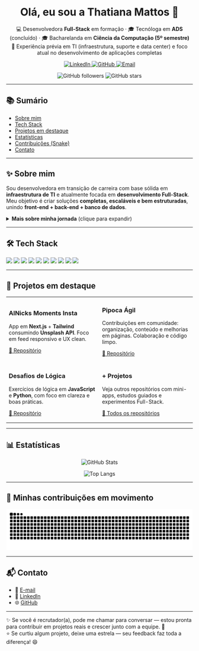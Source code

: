 <!-- HERO -->
<h1 align="center">Olá, eu sou a Thatiana Mattos 👋</h1>

<p align="center">
  💻 Desenvolvedora <b>Full-Stack</b> em formação · 🎓 Tecnóloga em <b>ADS</b> (concluído) · 🎓 Bacharelanda em <b>Ciência da Computação (5º semestre)</b><br/>
  🚀 Experiência prévia em TI (infraestrutura, suporte e data center) e foco atual no desenvolvimento de aplicações completas
</p>

<p align="center">
  <!-- botões -->
  <a href="https://www.linkedin.com/in/thatiana-mattos" target="_blank">
    <img src="https://img.shields.io/badge/LinkedIn-0A66C2?style=for-the-badge&logo=linkedin&logoColor=white" alt="LinkedIn"/>
  </a>
  <a href="https://github.com/ThatianaMattos" target="_blank">
    <img src="https://img.shields.io/badge/GitHub-111?style=for-the-badge&logo=github&logoColor=white" alt="GitHub"/>
  </a>
  <a href="mailto:thatianamattos25@gmail.com" target="_blank">
    <img src="https://img.shields.io/badge/Email-DB4437?style=for-the-badge&logo=gmail&logoColor=white" alt="Email"/>
  </a>
</p>

<!-- Badges dinâmicos -->
<p align="center">
  <img src="https://img.shields.io/github/followers/ThatianaMattos?style=social" alt="GitHub followers"/>
  <img src="https://img.shields.io/github/stars/ThatianaMattos?style=social" alt="GitHub stars"/>
</p>


---

## 📚 Sumário
- [Sobre mim](#-sobre-mim)
- [Tech Stack](#-tech-stack)
- [Projetos em destaque](#-projetos-em-destaque)
- [Estatísticas](#-estatísticas)
- [Contribuições (Snake)](#-minhas-contribuições-em-movimento)
- [Contato](#-contato)

---

## ✨ Sobre mim
Sou desenvolvedora em transição de carreira com base sólida em **infraestrutura de TI** e atualmente focada em **desenvolvimento Full-Stack**.  
Meu objetivo é criar soluções **completas, escaláveis e bem estruturadas**, unindo **front-end + back-end + banco de dados**.

<details>
  <summary><b>Mais sobre minha jornada</b> (clique para expandir)</summary>

- 🎯 Objetivo: primeira oportunidade como <b>Desenvolvedora Full-Stack</b>  
- 🧠 Forte base em lógica (estudos com o <i>Método Mente Lógica</i>)  
- 🧩 20 anos de experiência prévia em TI — disciplina e organização de projetos  
- 🌱 Sempre aprendendo: cursos, bootcamps, projetos autorais e contribuição em comunidades  
</details>

---

## 🛠 Tech Stack
<p>
  <!-- Front -->
  <img src="https://img.shields.io/badge/HTML5-e34f26?logo=html5&logoColor=white&style=for-the-badge" />
  <img src="https://img.shields.io/badge/CSS3-1572B6?logo=css3&logoColor=white&style=for-the-badge" />
  <img src="https://img.shields.io/badge/JavaScript-f7df1e?logo=javascript&logoColor=222&style=for-the-badge" />
  <img src="https://img.shields.io/badge/React-20232a?logo=react&logoColor=61DAFB&style=for-the-badge" />
  <img src="https://img.shields.io/badge/Tailwind-0ea5e9?logo=tailwindcss&logoColor=white&style=for-the-badge" />
  <!-- Back -->
  <img src="https://img.shields.io/badge/Node.js-339933?logo=node.js&logoColor=white&style=for-the-badge" />
  <!-- DB -->
  <img src="https://img.shields.io/badge/MySQL-4479A1?logo=mysql&logoColor=white&style=for-the-badge" />
  <img src="https://img.shields.io/badge/PostgreSQL-4169E1?logo=postgresql&logoColor=white&style=for-the-badge" />
  <!-- Tools -->
  <img src="https://img.shields.io/badge/Git-F05033?logo=git&logoColor=white&style=for-the-badge" />
  <img src="https://img.shields.io/badge/GitHub-111?logo=github&logoColor=white&style=for-the-badge" />
</p>

---

## 📌 Projetos em destaque
<table>
  <tr>
    <td width="50%">
      <h3>AlNicks Moments Insta</h3>
      <p>App em <b>Next.js</b> + <b>Tailwind</b> consumindo <b>Unsplash API</b>. Foco em feed responsivo e UX clean.</p>
      <p>
        <a href="https://github.com/ThatianaMattos/AlNicks-Moments-Insta" target="_blank">🔗 Repositório</a>
      </p>
    </td>
    <td width="50%">
      <h3>Pipoca Ágil</h3>
      <p>Contribuições em comunidade: organização, conteúdo e melhorias em páginas. Colaboração e código limpo.</p>
      <p>
        <a href="https://github.com/ThatianaMattos/Pipoca-Agil" target="_blank">🔗 Repositório</a>
      </p>
    </td>
  </tr>
  <tr>
    <td width="50%">
      <h3>Desafios de Lógica</h3>
      <p>Exercícios de lógica em <b>JavaScript</b> e <b>Python</b>, com foco em clareza e boas práticas.</p>
      <p>
        <a href="https://github.com/ThatianaMattos/Desafios-Logica" target="_blank">🔗 Repositório</a>
      </p>
    </td>
    <td width="50%">
      <h3>+ Projetos</h3>
      <p>Veja outros repositórios com mini-apps, estudos guiados e experimentos Full-Stack.</p>
      <p>
        <a href="https://github.com/ThatianaMattos?tab=repositories" target="_blank">📂 Todos os repositórios</a>
      </p>
    </td>
  </tr>
</table>

---

## 📊 Estatísticas
<div align="center">

<img 
  src="https://github-readme-stats.vercel.app/api?username=ThatianaMattos&show_icons=true&theme=radical&include_all_commits=true&count_private=true&hide_border=true" 
  alt="GitHub Stats"
/>

<img 
  src="https://github-readme-stats.vercel.app/api/top-langs/?username=ThatianaMattos&layout=compact&theme=radical&hide_border=true&hide=C,C%2B%2B,Cython,SWIG,PowerShell" 
  alt="Top Langs"
/>

</div>

---

## 🐍 Minhas contribuições em movimento
<picture>
  <source media="(prefers-color-scheme: dark)" srcset="https://raw.githubusercontent.com/ThatianaMattos/ThatianaMattos/output/github-contribution-grid-snake-dark.svg">
  <img alt="snake animation" src="https://raw.githubusercontent.com/ThatianaMattos/ThatianaMattos/output/github-contribution-grid-snake.svg">
</picture>

---

## 📬 Contato
- 📧 <a href="mailto:thatianamattos25@gmail.com" target="_blank">E-mail</a>  
- 💼 <a href="https://www.linkedin.com/in/thatiana-mattos" target="_blank">LinkedIn</a>  
- 🌐 <a href="https://github.com/ThatianaMattos" target="_blank">GitHub</a>  

---

✨ Se você é recrutador(a), pode me chamar para conversar — estou pronta para contribuir em projetos reais e crescer junto com a equipe. 🚀  
⭐ Se curtiu algum projeto, deixe uma estrela — seu feedback faz toda a diferença! 😄
